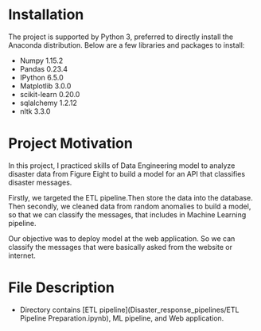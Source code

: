 

# Installation

The project is supported by Python 3, preferred to directly install the Anaconda distribution. Below are a few libraries and packages to install:

  * Numpy 1.15.2
  * Pandas 0.23.4
  * IPython 6.5.0
  * Matplotlib 3.0.0
  * scikit-learn 0.20.0
  * sqlalchemy 1.2.12
  * nltk 3.3.0
# Project Motivation

In this project, I practiced skills of Data Engineering model to analyze disaster data from Figure Eight to build a model for an API that classifies disaster messages.

Firstly, we targeted the ETL pipeline.Then store the data into the database. Then secondly, we cleaned data from random anomalies to build a model, so that we can classify the messages, that includes in Machine Learning pipeline.

Our objective was to deploy model at the web application. So we can classify the messages that were basically asked from the website or internet.

# File Description
* Directory contains [ETL pipeline](Disaster_response_pipelines/ETL Pipeline Preparation.ipynb), ML pipeline, and Web application.

